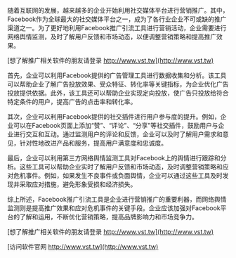 随着互联网的发展，越来越多的企业开始利用社交媒体平台进行营销推广。其中，Facebook作为全球最大的社交媒体平台之一，成为了各行业企业不可或缺的推广渠道之一。为了更好地利用Facebook推广引流工具进行营销活动，企业需要进行网络舆情监测，及时了解用户反馈和市场动态，以便调整营销策略和提高推广效果。

[想了解推广相关软件的朋友请登录 http://www.vst.tw](http://www.vst.tw)

首先，企业可以利用Facebook提供的广告管理工具进行数据收集和分析。该工具可以帮助企业了解广告投放效果、受众特征、转化率等关键指标，为企业优化广告投放提供依据。此外，该工具还可以帮助企业实现定向投放，使广告只投放给符合特定条件的用户，提高广告的点击率和转化率。

其次，企业可以利用Facebook提供的社交插件进行用户参与度的提升。例如，企业可以在Facebook页面上添加“赞”、“评论”、“分享”等社交插件，鼓励用户与企业进行交互和互动。通过监测用户的评论和反馈，企业可以及时了解用户需求和意见，针对性地改进产品和服务，提高用户满意度和忠诚度。

最后，企业可以利用第三方网络舆情监测工具对Facebook上的舆情进行跟踪和分析。这些工具可以帮助企业实时了解用户反馈和市场动态，及时调整营销策略和应对危机事件。例如，如果发生不良事件或负面舆情，企业可以通过这些工具及时发现并采取应对措施，避免形象受损和经济损失。

综上所述，Facebook推广引流工具是企业进行营销推广的重要利器，而网络舆情监测则是提高推广效果和应对危机事件的关键手段。企业应该加强对Facebook平台的了解和运用，不断优化营销策略，提高品牌影响力和市场竞争力。

[想了解推广相关软件的朋友请登录 http://www.vst.tw](http://www.vst.tw)


[访问软件官网 http://www.vst.tw](http://www.vst.tw)
